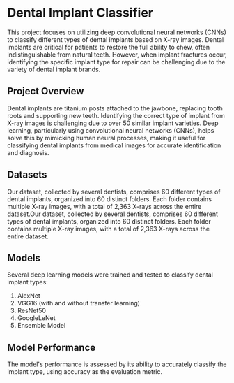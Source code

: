 # Dental Implant Classifier

This project focuses on utilizing deep convolutional neural networks (CNNs) to classify different types of dental implants based on X-ray images. Dental implants are critical for patients to restore the full ability to chew, often indistinguishable from natural teeth. However, when implant fractures occur, identifying the specific implant type for repair can be challenging due to the variety of dental implant brands.

## Project Overview

Dental implants are titanium posts attached to the jawbone, replacing tooth roots and supporting new teeth. Identifying the correct type of implant from X-ray images is challenging due to over 50 similar implant varieties. Deep learning, particularly using convolutional neural networks (CNNs), helps solve this by mimicking human neural processes, making it useful for classifying dental implants from medical images for accurate identification and diagnosis.

## Datasets

Our dataset, collected by several dentists, comprises 60 different types of dental implants, organized into 60 distinct folders. Each folder contains multiple X-ray images, with a total of 2,363 X-rays across the entire dataset.Our dataset, collected by several dentists, comprises 60 different types of dental implants, organized into 60 distinct folders. Each folder contains multiple X-ray images, with a total of 2,363 X-rays across the entire dataset.

## Models

Several deep learning models were trained and tested to classify dental implant types:

1. AlexNet
2. VGG16 (with and without transfer learning)
3. ResNet50
4. GoogleLeNet
5. Ensemble Model

## Model Performance

The model's performance is assessed by its ability to accurately classify the implant type, using accuracy as the evaluation metric.
